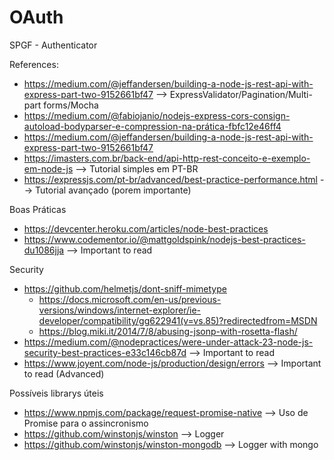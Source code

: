 # OAuth
 SPGF - Authenticator


References:

- https://medium.com/@jeffandersen/building-a-node-js-rest-api-with-express-part-two-9152661bf47 --> ExpressValidator/Pagination/Multi-part forms/Mocha
- https://medium.com/@fabiojanio/nodejs-express-cors-consign-autoload-bodyparser-e-compression-na-prática-fbfc12e46ff4
- https://medium.com/@jeffandersen/building-a-node-js-rest-api-with-express-part-two-9152661bf47
- https://imasters.com.br/back-end/api-http-rest-conceito-e-exemplo-em-node-js --> Tutorial simples em PT-BR
- https://expressjs.com/pt-br/advanced/best-practice-performance.html --> Tutorial avançado (porem importante)





Boas Práticas

- https://devcenter.heroku.com/articles/node-best-practices
- https://www.codementor.io/@mattgoldspink/nodejs-best-practices-du1086jja  -->  Important to read



Security

- https://github.com/helmetjs/dont-sniff-mimetype
    - https://docs.microsoft.com/en-us/previous-versions/windows/internet-explorer/ie-developer/compatibility/gg622941(v=vs.85)?redirectedfrom=MSDN
    - https://blog.miki.it/2014/7/8/abusing-jsonp-with-rosetta-flash/
- https://medium.com/@nodepractices/were-under-attack-23-node-js-security-best-practices-e33c146cb87d --> Important to read
- https://www.joyent.com/node-js/production/design/errors --> Important to read (Advanced)



Possíveis librarys úteis

- https://www.npmjs.com/package/request-promise-native --> Uso de Promise para o assincronismo
- https://github.com/winstonjs/winston --> Logger
- https://github.com/winstonjs/winston-mongodb --> Logger with mongo